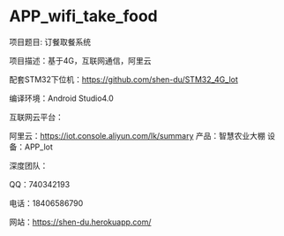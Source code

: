 # APP_wifi_take_food

项目题目: 订餐取餐系统

项目描述：基于4G，互联网通信，阿里云

配套STM32下位机：https://github.com/shen-du/STM32_4G_lot

编译环境：Android Studio4.0

互联网云平台： 

  阿里云：https://iot.console.aliyun.com/lk/summary 
  产品：智慧农业大棚 
  设备：APP_lot

深度团队：

  QQ：740342193 
  
  电话：18406586790 
  
  网站：https://shen-du.herokuapp.com/
